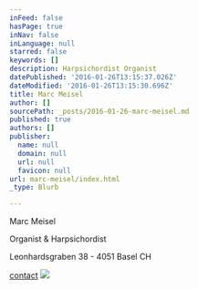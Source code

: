 ```yaml
---
inFeed: false
hasPage: true
inNav: false
inLanguage: null
starred: false
keywords: []
description: Harpsichordist Organist
datePublished: '2016-01-26T13:15:37.026Z'
dateModified: '2016-01-26T13:15:30.696Z'
title: Marc Meisel
author: []
sourcePath: _posts/2016-01-26-marc-meisel.md
published: true
authors: []
publisher:
  name: null
  domain: null
  url: null
  favicon: null
url: marc-meisel/index.html
_type: Blurb

---
```

Marc Meisel 

Organist & Harpsichordist

Leonhardsgraben 38 - 4051 Basel CH

[contact][0]
![](https://the-grid-user-content.s3-us-west-2.amazonaws.com/aa9ba392-d772-4b91-a36d-5c9438c43361.JPG)

[0]: mailto:marcmeisel@gmail.com